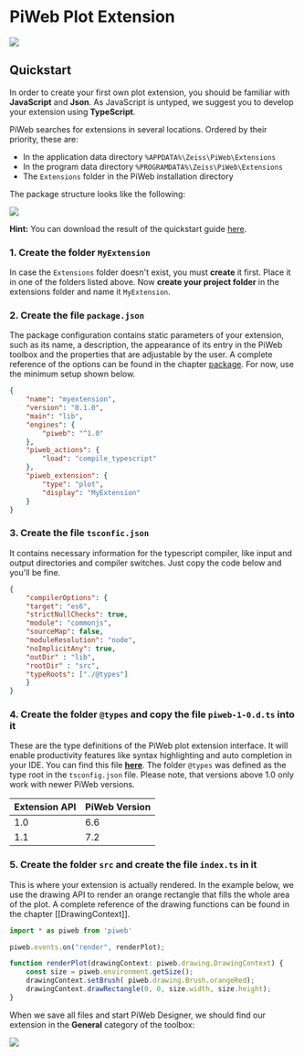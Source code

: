 # PiWeb Plot Extension

<img style="display:block;margin:auto;" src="media://Logo.png" >

## Quickstart

In order to create your first own plot extension, you should be familiar with **JavaScript** and **Json**. As JavaScript is untyped, we suggest you to develop your extension using **TypeScript**.  

PiWeb searches for extensions in several locations. Ordered by their priority, these are:

* In the application data directory `%APPDATA%\Zeiss\PiWeb\Extensions`  
* In the program data directory `%PROGRAMDATA%\Zeiss\PiWeb\Extensions`
* The `Extensions` folder in the PiWeb installation directory

The package structure looks like the following:

<img class="framed" src="media://folder_structure.png"/>

**Hint:** You can download the result of the quickstart guide [here](https://github.com/ZEISS-PiWeb/PiWeb-Plot-Extension/raw/master/MyExtension.zip).

### 1. Create the folder `MyExtension` 

In case the `Extensions` folder doesn't exist, you must **create** it first. Place it in one of the folders listed above. Now **create your project folder** in the extensions folder and name it `MyExtension`.

### 2. Create the file `package.json`

The package configuration contains static parameters of your extension, such as its name, a description, the appearance of its entry in the PiWeb toolbox and the properties that are adjustable by the user. A complete reference of the options can be found in the chapter [package](modules/package.html). For now, use the minimum setup shown below.

```json
{
    "name": "myextension",
    "version": "0.1.0",
    "main": "lib",
    "engines": {
        "piweb": "^1.0"
    },
    "piweb_actions": {
        "load": "compile_typescript"
    },
    "piweb_extension": {
        "type": "plot",		
        "display": "MyExtension"		
    }
}
```


### 3. Create the file `tsconfic.json`

It contains necessary information for the typescript compiler, like input and output directories and compiler switches. Just copy the code below and you'll be fine.

```json
{
    "compilerOptions": {
    "target": "es6",
    "strictNullChecks": true,
    "module": "commonjs",
    "sourceMap": false,
    "moduleResolution": "node",
    "noImplicitAny": true,
    "outDir" : "lib",       
    "rootDir" : "src",
    "typeRoots": ["./@types"]
    }
}
```

### 4. Create the folder `@types` and copy the file `piweb-1-0.d.ts` into it

These are the type definitions of the PiWeb plot extension interface. It will enable productivity features like syntax highlighting and auto completion in your IDE. You can find this file **[here](https://github.com/ZEISS-PiWeb/PiWeb-Plot-Extension/blob/master/piweb-1-0.d.ts)**. The folder `@types` was defined as the type root in the `tsconfig.json` file. Please note, that versions above 1.0 only work with newer PiWeb versions.

| Extension API | PiWeb Version |
|---------------|---------------|
| 1.0 | 6.6 |
| 1.1 | 7.2 |

### 5. Create the folder `src` and create the file `index.ts` in it

 This is where your extension is actually rendered. In the example below, we use the drawing API to render an orange rectangle that fills the whole area of the plot. A complete reference of the drawing functions can be found in the chapter [[DrawingContext]].

```TypeScript
import * as piweb from 'piweb'

piweb.events.on("render", renderPlot);

function renderPlot(drawingContext: piweb.drawing.DrawingContext) {
    const size = piweb.environment.getSize();
    drawingContext.setBrush( piweb.drawing.Brush.orangeRed);
    drawingContext.drawRectangle(0, 0, size.width, size.height);
}
```

When we save all files and start PiWeb Designer, we should find our extension in the **General** category of the toolbox:

<img src="media://toolbox_start.png">
